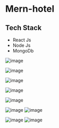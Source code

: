 # Mern-hotel

## Tech Stack 

* React Js
* Node Js
* MongoDb

![image](https://user-images.githubusercontent.com/72497717/222382769-a6eb51e2-1828-4696-b966-a956084aa9dc.png)

![image](https://user-images.githubusercontent.com/72497717/222382496-aa1428d9-0c57-4fba-b87a-9f202b7062ff.png)

![image](https://user-images.githubusercontent.com/72497717/222382569-b45c2d4a-f698-46d0-9b04-b56a144b6177.png)

![image](https://user-images.githubusercontent.com/72497717/222382625-be230b48-5ee1-4c1a-9e36-730a229e63d4.png)

![image](https://user-images.githubusercontent.com/72497717/222383196-ffaf9edd-7428-4cfb-be1a-a354ed17cb01.png)


![image](https://user-images.githubusercontent.com/72497717/222382396-60fdddea-5fef-4c00-8f27-60f580ff7a19.png)
![image](https://user-images.githubusercontent.com/72497717/222382850-5904375d-2c60-4bde-9351-1847369b1bc0.png)

![image](https://user-images.githubusercontent.com/72497717/222382949-e983043b-ca91-47e2-86bd-23790c175c75.png)
![image](https://user-images.githubusercontent.com/72497717/222383029-398b9ee9-711f-47a0-8777-3e077a05bbf8.png)

